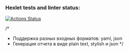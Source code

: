 ### Hexlet tests and linter status:

[![Actions Status](https://github.com/MariaShalunova/frontend-project-46/actions/workflows/hexlet-check.yml/badge.svg)](https://github.com/MariaShalunova/frontend-project-46/actions)



/*
- Поддержка разных входных форматов: yaml, json
- Генерация отчета в виде plain text, stylish и json
*/